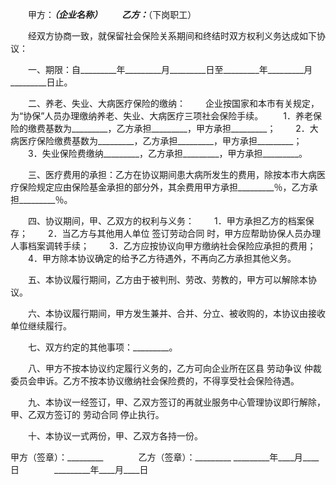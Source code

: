 
 


　　甲方：_________（企业名称）
　　乙方：_________（下岗职工）


　　经双方协商一致，就保留社会保险关系期间和终结时双方权利义务达成如下协议：


　　一、期限：自_________年_________月_________日至_________年_________月_________日止。


　　二、养老、失业、大病医疗保险的缴纳：
　　企业按国家和本市有关规定，为“协保”人员办理缴纳养老、失业、大病医疗三项社会保险手续。
　　1．养老保险的缴费基数为_________，乙方承担_________，甲方承担_________；
　　2．大病医疗保险缴费基数为_________，乙方承担_________，甲方承担_________；
　　3．失业保险费缴纳_________，乙方承担_________，甲方承担_________。


　　三、医疗费用的承担：乙方在协议期间患大病所发生的费用，除按本市大病医疗保险规定应由保险基金承担的部分外，其余费用甲方承担_________％，乙方承担_________％。


　　四、协议期间，甲、乙双方的权利与义务：
　　1．甲方承担乙方的档案保存；
　　2．当乙方与其他用人单位
签订劳动合同
时，甲方应帮助协保人员办理人事档案调转手续；
　　3．乙方应按协议向甲方缴纳社会保险应承担的费用；
　　4．甲方除本协议确定的给予乙方待遇外，不再向乙方承担其他义务。


　　五、本协议履行期间，乙方由于被判刑、劳改、劳教的，甲方可以解除本协议。


　　六、本协议履行期间，甲方发生兼并、合并、分立、被收购的，本协议由接收单位继续履行。


　　七、双方约定的其他事项：_________。


　　八、甲方不按本协议约定履行义务的，乙方可向企业所在区县
劳动争议
仲裁委员会申诉。乙方不按本协议缴纳社会保险费的，不得享受社会保险待遇。


　　九、本协议一经签订，甲、乙双方签订的再就业服务中心管理协议即行解除，甲、乙双方签订的
劳动合同
停止执行。


　　十、本协议一式两份，甲、乙双方各持一份。



甲方（签章）：_________　　　　乙方（签章）：_________
_________年____月____日　　　　_________年____月____日
 


 

 
 
 
 
 
  


  
 

  


  


  
 
 
 
 

